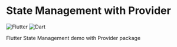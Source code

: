 # State Management with Provider

![Flutter](https://img.shields.io/badge/Flutter-%2302569B.svg?style=Plastic&logo=Flutter&logoColor=blue&color=white)
![Dart](https://img.shields.io/badge/Dart-%2302569B.svg?style=Plastic&logo=Dart&logoColor=white&color=blue)

Flutter State Management demo with Provider package
